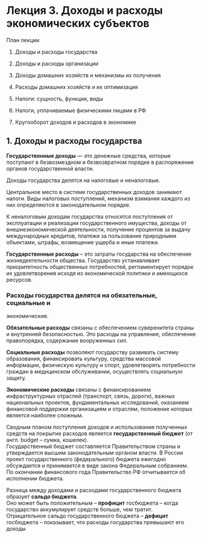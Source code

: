 # Лекция 3. Доходы и расходы экономических субъектов


План лекции

1. Доходы и расходы государства

2. Доходы и расходы организации

3. Доходы домашних хозяйств и механизмы их получения

4. Расходы домашних хозяйств и их оптимизация

5. Налоги: сущность, функции, виды

6. Налоги, уплачиваемые физическими лицами в РФ

7. Кругооборот доходов и расходов в экономике


## 1. Доходы и расходы государства

**Государственные доходы** — это денежные средства, которые поступают
в безвозмездном и безвозвратном порядке в распоряжение органов
государственной власти.

Доходы государства делятся на налоговые и неналоговые.

Центральное место в системе государственных доходов занимают
налоги. Виды налоговых поступлений, механизм взимания каждого из них
определяются в законодательном порядке.

К неналоговым доходам государства относятся поступления от
эксплуатации и реализации государственного имущества, доходы от
внешнеэкономической деятельности, получение процентов за выдачу
международных кредитов, платежи за пользование природными объектами,
штрафы, возмещение ущерба и иные платежи.

**Государственные расходы** – это затраты государства на обеспечение
жизнедеятельности общества. Государство устанавливает приоритетность
общественных потребностей, регламентирует порядок их удовлетворения
исходя из экономической политики и имеющихся ресурсов.

### Расходы государства делятся на обязательные, социальные и
экономические.

**Обязательные расходы** связаны с обеспечением суверенитета страны и
внутренней безопасностью. Это расходы на управление, обеспечение
правопорядка, содержание вооруженных сил.

**Социальные расходы** позволяют государству развивать систему
образования, финансировать культуру, средства массовой информации,
физическую культуру и спорт, удовлетворять потребности граждан в
медицинском обслуживании, осуществлять социальную защиту.

**Экономические расходы** связаны с финансированием инфраструктурных
отраслей (транспорт, связь, дороги), важных национальных проектов,
фундаментальных исследований, оказанием финансовой поддержки
организациям и отраслям, положение которых является наиболее сложным.


Сводным планом поступления доходов и использования полученных
средств на покрытие расходов является **государственный бюджет** (от англ.
budget – сумка, кошелек).  
Государственный бюджет составляется
Правительством страны и утверждается высшим законодательным органом
власти. В России проект государственного (федерального) бюджета ежегодно
обсуждается и принимается в виде закона Федеральным собранием. По
окончании финансового года Правительство РФ отчитывается об исполнении
бюджета.

Разница между доходами и расходами государственного бюджета
образует **сальдо бюджета**.  
Оно может быть положительным – **профицит**
госбюджета – когда государство аккумулирует средств больше, чем тратит.  
Отрицательное сальдо государственного бюджета – **дефицит** госбюджета –
показывает, что расходы государства превышают его доходы
